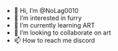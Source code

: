 - 👋 Hi, I’m @NoLag0010
- 👀 I’m interested in furry
- 🌱 I’m currently learning ART
- 💞️ I’m looking to collaborate on art
- 📫 How to reach me discord

<!---
NoLag0010/NoLag0010 is a ✨ special ✨ repository because its `README.md` (this file) appears on your GitHub profile.
You can click the Preview link to take a look at your changes.
--->
